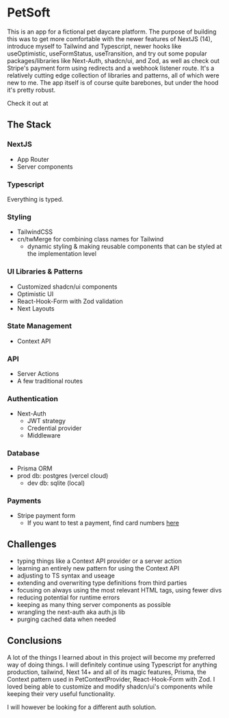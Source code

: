 # PetSoft

This is an app for a fictional pet daycare platform. The purpose of building this was to get more comfortable with the newer features of NextJS (14), introduce myself to Tailwind and Typescript, newer hooks like useOptimistic, useFormStatus, useTransition, and try out some popular packages/libraries like Next-Auth, shadcn/ui, and Zod, as well as check out Stripe's payment form using redirects and a webhook listener route. It's a relatively cutting edge collection of libraries and patterns, all of which were new to me. The app itself is of course quite barebones, but under the hood it's pretty robust.

Check it out at

## The Stack

### NextJS

-   App Router
-   Server components

### Typescript

Everything is typed.

### Styling

-   TailwindCSS
-   cn/twMerge for combining class names for Tailwind
    -   dynamic styling & making reusable components that can be styled at the implementation level

### UI Libraries & Patterns

-   Customized shadcn/ui components
-   Optimistic UI
-   React-Hook-Form with Zod validation
-   Next Layouts

### State Management

-   Context API

### API

-   Server Actions
-   A few traditional routes

### Authentication

-   Next-Auth
    -   JWT strategy
    -   Credential provider
    -   Middleware

### Database

-   Prisma ORM
-   prod db: postgres (vercel cloud)
    -   dev db: sqlite (local)

### Payments

-   Stripe payment form
    -   If you want to test a payment, find card numbers [here](https://docs.stripe.com/testing)

## Challenges

-   typing things like a Context API provider or a server action
-   learning an entirely new pattern for using the Context API
-   adjusting to TS syntax and useage
-   extending and overwriting type definitions from third parties
-   focusing on always using the most relevant HTML tags, using fewer divs
-   reducing potential for runtime errors
-   keeping as many thing server components as possible
-   wrangling the next-auth aka auth.js lib
-   purging cached data when needed

## Conclusions

A lot of the things I learned about in this project will become my preferred way of doing things. I will definitely continue using Typescript for anything production, tailwind, Next 14+ and all of its magic features, Prisma, the Context pattern used in PetContextProvider,
React-Hook-Form with Zod. I loved being able to customize and modify shadcn/ui's components while keeping their very useful functionality.

I will however be looking for a different auth solution.
